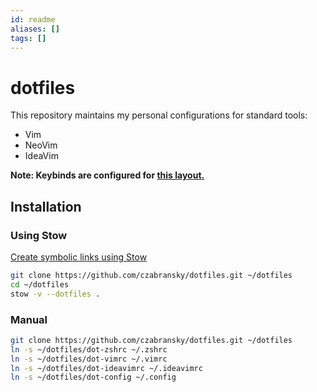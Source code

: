 ```yaml
---
id: readme
aliases: []
tags: []
---
```


# dotfiles

This repository maintains my personal configurations for standard tools:
 - Vim
 - NeoVim
 - IdeaVim

**Note: Keybinds are configured for [this layout.](https://configure.zsa.io/voyager/layouts/Qle9V/Wmoon/0)**  

## Installation


### Using Stow


[Create symbolic links using Stow](https://www.gnu.org/software/stow/)
```sh
git clone https://github.com/czabransky/dotfiles.git ~/dotfiles
cd ~/dotfiles
stow -v --dotfiles .
```

### Manual

```sh
git clone https://github.com/czabransky/dotfiles.git ~/dotfiles
ln -s ~/dotfiles/dot-zshrc ~/.zshrc
ln -s ~/dotfiles/dot-vimrc ~/.vimrc
ln -s ~/dotfiles/dot-ideavimrc ~/.ideavimrc
ln -s ~/dotfiles/dot-config ~/.config
```
